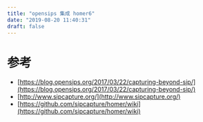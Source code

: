 ```yaml
---
title: "opensips 集成 homer6"
date: "2019-08-20 11:40:31"
draft: false
---
```


# 

# 参考

- [https://blog.opensips.org/2017/03/22/capturing-beyond-sip/](https://blog.opensips.org/2017/03/22/capturing-beyond-sip/)
- [http://www.sipcapture.org/](http://www.sipcapture.org/)
- [https://github.com/sipcapture/homer/wiki](https://github.com/sipcapture/homer/wiki)

